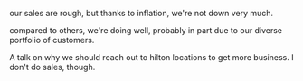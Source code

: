 our sales are rough, but thanks to inflation, we're not down very much.

compared to others, we're doing well, probably in part due to our diverse portfolio of customers.

A talk on why we should reach out to hilton locations to get more business. I don't do sales, though.